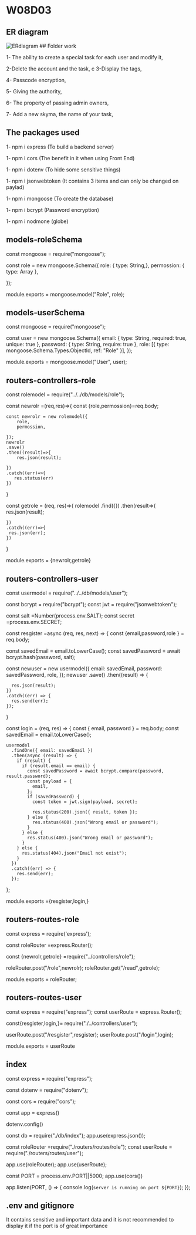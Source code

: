 # W08D03




## ER diagram
<img src='https:filesslackcomfiles-priT02FM3FE1DJ-F02Q3BSM8N8untitled_diagram-page-1.drawio.png' alt='ERdiagram'/>
## Folder work

1- The ability to create a special task for each user and modify it,

2-Delete the account and the task,
c
3-Display the tags,

4- Passcode encryption,

5- Giving the authority,

6- The property of passing admin owners,

7- Add a new skyma, the name of your task,


## The packages used

1- npm i express (To build a backend server)

1- npm i cors (The benefit in it when using Front End)

1- npm i dotenv (To hide some sensitive things)

1- npm i jsonwebtoken (It contains 3 items and can only be changed on paylad)

1- npm i mongoose (To create the database)

1- npm i bcrypt (Password encryption)

1- npm i nodmone (globe)

## models-roleSchema

const mongoose = require("mongoose");

const role = new mongoose.Schema({
role: { type: String,},
permossion: { type: Array },

});

module.exports = mongoose.model("Role", role);

## models-userSchema

const mongoose = require("mongoose");

const user = new mongoose.Schema({
email: { type: String, required: true, unique: true },
password: { type: String, require: true },
role: [{ type: mongoose.Schema.Types.ObjectId, ref: "Role" }],
});

module.exports = mongoose.model("User", user);

## routers-controllers-role

const rolemodel = require("../../db/models/role");

const newrolr =(req,res)=>{
const {role,permossion}=req.body;

    const newrolr = new rolemodel({
        role,
        permossion,

    });
    newrolr
    .save()
    .then((result)=>{
        res.json(result);

    })
    .catch((err)=>{
       res.status(err)
    })

}

const getrole = (req, res)=>{
rolemodel
.find({})
.then(result=>{
res.json(result);

    })
    .catch((err)=>{
     res.json(err);
    })

}

module.exports = {newrolr,getrole}

## routers-controllers-user

const usermodel = require("../../db/models/user");

const bcrypt = require("bcrypt");
const jwt = require("jsonwebtoken");

const salt =Number(process.env.SALT);
const secret =process.env.SECRET;

const resgister =async (req, res, next) => {
const {email,password,role } = req.body;

const savedEmail = email.toLowerCase();
const savedPassword = await bcrypt.hash(password, salt);

const newuser = new usermodel({
email: savedEmail,
password: savedPassword,
role,
});
newuser
.save()
.then((result) => {

      res.json(result);
    })
    .catch((err) => {
      res.send(err);
    });

}

const login = (req, res) => {
const { email, password } = req.body;
const savedEmail = email.toLowerCase();

    usermodel
      .findOne({ email: savedEmail })
      .then(async (result) => {
        if (result) {
          if (result.email == email) {
            const savedPassword = await bcrypt.compare(password, result.password);
            const payload = {
              email,
            };
            if (savedPassword) {
              const token = jwt.sign(payload, secret);

              res.status(200).json({ result, token });
            } else {
              res.status(400).json("Wrong email or password");
            }
          } else {
            res.status(400).json("Wrong email or password");
          }
        } else {
          res.status(404).json("Email not exist");
        }
      })
      .catch((err) => {
        res.send(err);
      });

};

module.exports ={resgister,login,}

## routers-routes-role

const express = require('express');

const roleRouter =express.Router();

const {newrolr,getrole} =require("../controllers/role");

roleRouter.post("/role",newrolr);
roleRouter.get("/read",getrole);

module.exports = roleRouter;

## routers-routes-user

const express = require("express");
const userRoute = express.Router();

const{resgister,login,}= require("./../controllers/user");

userRoute.post("/resgister",resgister);
userRoute.post("/login",login);

module.exports = userRoute

## index

const express = require("express");

const dotenv = require("dotenv");

const cors = require("cors");

const app = express()

dotenv.config()

const db = require("./db/index");
app.use(express.json());

const roleRouter =require("./routers/routes/role");
const userRoute = require("./routers/routes/user");

app.use(roleRouter);
app.use(userRoute);

const PORT = process.env.PORT||5000;
app.use(cors())

app.listen(PORT, () => {
console.log(`server is running on port ${PORT}`);
});

## .env and gitignore

It contains sensitive and important data and it is not recommended to display it if the port is of great importance
